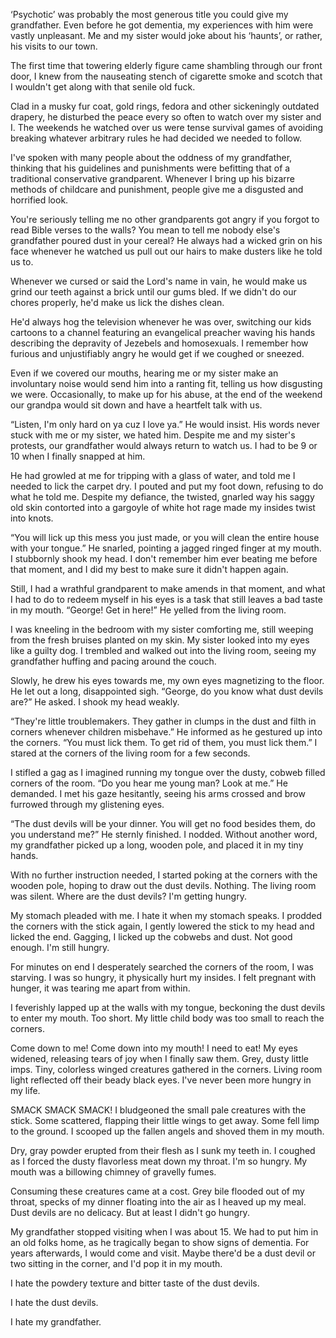 ‘Psychotic’ was probably the most generous title you could give my grandfather. Even before he got dementia, my experiences with him were vastly unpleasant. Me and my sister would joke about his ‘haunts’, or rather, his visits to our town. 

The first time that towering elderly figure came shambling through our front door, I knew from the nauseating stench of cigarette smoke and scotch that I wouldn't get along with that senile old fuck. 

Clad in a musky fur coat, gold rings, fedora and other sickeningly outdated drapery, he disturbed the peace every so often to watch over my sister and I. The weekends he watched over us were tense survival games of avoiding breaking whatever arbitrary rules he had decided we needed to follow. 

I've spoken with many people about the oddness of my grandfather, thinking that his guidelines and punishments were befitting that of a traditional conservative grandparent. Whenever I bring up his bizarre methods of childcare and punishment, people give me a disgusted and horrified look. 

You're seriously telling me no other grandparents got angry if you forgot to read Bible verses to the walls? You mean to tell me nobody else's grandfather poured dust in your cereal? He always had a wicked grin on his face whenever he watched us pull out our hairs to make dusters like he told us to. 

Whenever we cursed or said the Lord's name in vain, he would make us grind our teeth against a brick until our gums bled. If we didn't do our chores properly, he'd make us lick the dishes clean. 

He'd always hog the television whenever he was over, switching our kids cartoons to a channel featuring an evangelical preacher waving his hands describing the depravity of Jezebels and homosexuals. I remember how furious and unjustifiably angry he would get if we coughed or sneezed. 

Even if we covered our mouths, hearing me or my sister make an involuntary noise would send him into a ranting fit, telling us how disgusting we were. Occasionally, to make up for his abuse, at the end of the weekend our grandpa would sit down and have a heartfelt talk with us. 

“Listen, I'm only hard on ya cuz I love ya.” He would insist. His words never stuck with me or my sister, we hated him. Despite me and my sister's protests, our grandfather would always return to watch us. I had to be 9 or 10 when I finally snapped at him. 

He had growled at me for tripping with a glass of water, and told me I needed to lick the carpet dry. I pouted and put my foot down, refusing to do what he told me. Despite my defiance, the twisted, gnarled way his saggy old skin contorted into a gargoyle of white hot rage made my insides twist into knots. 

“You will lick up this mess you just made, or you will clean the entire house with your tongue.” He snarled, pointing a jagged ringed finger at my mouth. I stubbornly shook my head. I don't remember him ever beating me before that moment, and I did my best to make sure it didn't happen again. 

Still, I had a wrathful grandparent to make amends in that moment, and what I had to do to redeem myself in his eyes is a task that still leaves a bad taste in my mouth. “George! Get in here!” He yelled from the living room. 

I was kneeling in the bedroom with my sister comforting me, still weeping from the fresh bruises planted on my skin. My sister looked into my eyes like a guilty dog. I trembled and walked out into the living room, seeing my grandfather huffing and pacing around the couch. 

Slowly, he drew his eyes towards me, my own eyes magnetizing to the floor. He let out a long, disappointed sigh. “George, do you know what dust devils are?” He asked. I shook my head weakly. 

“They're little troublemakers. They gather in clumps in the dust and filth in corners whenever children misbehave.” He informed as he gestured up into the corners. “You must lick them. To get rid of them, you must lick them.” I stared at the corners of the living room for a few seconds. 

I stifled a gag as I imagined running my tongue over the dusty, cobweb filled corners of the room. “Do you hear me young man? Look at me.” He demanded. I met his gaze hesitantly, seeing his arms crossed and brow furrowed through my glistening eyes. 

“The dust devils will be your dinner. You will get no food besides them, do you understand me?” He sternly finished. I nodded. Without another word, my grandfather picked up a long, wooden pole, and placed it in my tiny hands. 

With no further instruction needed, I started poking at the corners with the wooden pole, hoping to draw out the dust devils. Nothing. The living room was silent. Where are the dust devils? I'm getting hungry. 

My stomach pleaded with me. I hate it when my stomach speaks. I prodded the corners with the stick again, I gently lowered the stick to my head and licked the end. Gagging, I licked up the cobwebs and dust. Not good enough. I'm still hungry. 

For minutes on end I desperately searched the corners of the room, I was starving. I was so hungry, it physically hurt my insides. I felt pregnant with hunger, it was tearing me apart from within. 

I feverishly lapped up at the walls with my tongue, beckoning the dust devils to enter my mouth. Too short. My little child body was too small to reach the corners. 

Come down to me! Come down into my mouth! I need to eat! My eyes widened, releasing tears of joy when I finally saw them. Grey, dusty little imps. Tiny, colorless winged creatures gathered in the corners. Living room light reflected off their beady black eyes. I've never been more hungry in my life. 

SMACK SMACK SMACK! I bludgeoned the small pale creatures with the stick. Some scattered, flapping their little wings to get away. Some fell limp to the ground. I scooped up the fallen angels and shoved them in my mouth. 

Dry, gray powder erupted from their flesh as I sunk my teeth in. I coughed as I forced the dusty flavorless meat down my throat. I'm so hungry. My mouth was a billowing chimney of gravelly fumes. 

Consuming these creatures came at a cost. Grey bile flooded out of my throat, specks of my dinner floating into the air as I heaved up my meal. Dust devils are no delicacy. But at least I didn't go hungry. 

My grandfather stopped visiting when I was about 15. We had to put him in an old folks home, as he tragically began to show signs of dementia. For years afterwards, I would come and visit. Maybe there'd be a dust devil or two sitting in the corner, and I'd pop it in my mouth. 

I hate the powdery texture and bitter taste of the dust devils. 

I hate the dust devils. 

I hate my grandfather. 